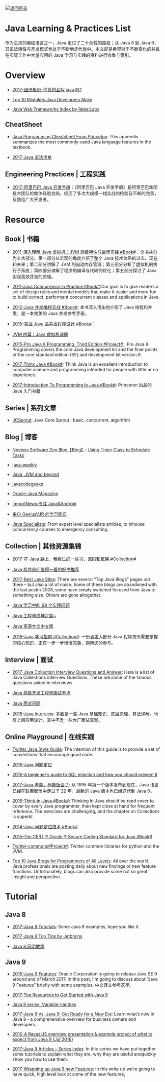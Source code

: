 [![返回目录](https://user-images.githubusercontent.com/5803001/38079637-ff0abcf0-3371-11e8-9b76-ad651620afc7.jpg)](https://github.com/wx-chevalier/Awesome-Lists)

# Java Learning & Practices List

作为主流的编程语言之一，Java 走过了二十余载的路程；从 Java 8 到 Java 9，其语法特性与开发模式也处于不断地迭代当中。本文即是希望对于不断变化的并且在实际工作中大量应用的 Java 学习与实践的资料进行收集与索引。

# Overview

- [2017-细思极恐-你真的会写 java 吗?](http://6me.us/IZ45)

- [Top 10 Mistakes Java Developers Make](http://www.gauravkgupta.com/top-10-mistakes-java-developers-make/)

* [Java Web Frameworks Index by RebelLabs](https://zeroturnaround.com/rebellabs/java-web-frameworks-index-by-rebellabs/)

## CheatSheet

- [Java Programming Cheatsheet From Princeton](http://introcs.cs.princeton.edu/java/11cheatsheet/): This appendix summarizes the most commonly-used Java language features in the textbook.

- [2017-Java 语法清单](https://zhuanlan.zhihu.com/p/25578170)

## Engineering Practices | 工程实践

- [2017-阿里巴巴 Java 开发手册](https://github.com/alibaba/p3c)：《阿里巴巴 Java 开发手册》是阿里巴巴集团技术团队的集体经验总结，经历了多次大规模一线实战的检验及不断的完善，反馈给广大开发者。

# Resource

## Book | 书籍

- [2011-深入理解 Java 虚拟机：JVM 高级特性与最佳实践 #Book#](https://parg.co/b1E)：全书共分为五大部分。第一部分从宏观的角度介绍了整个 Java 技术体系的过去、现在和未来；第二部分讲解了 JVM 的自动内存管理；第三部分分析了虚拟机的执行子系统；第四部分讲解了程序的编译与代码的优化；第五部分探讨了 Java 实现高效并发的原理。

- [2011-Java Concurrency In Practice #Book#](https://parg.co/UVQ):Our goal is to give readers a set of design rules and mental models that make it easier and more fun to build correct, performant concurrent classes and applications in Java.

* [2012-Java 并发编程实战 #Book#](http://book.51cto.com/art/201203/323171.htm): 本书深入浅出地介绍了 Java 线程和并发，是一本完美的 Java 并发参考手册。

- [2015-实战 Java 高并发程序设计 #Book#]()：

- [JVM 内幕：Java 虚拟机详解](www.importnew.com/17770.html?utm_source=tuicool&utm_medium=referral)

* [2015-Pro Java 8 Programming, Third Edition #Project# ](https://www.safaribooksonline.com/library/view/pro-java-8/9781484206416/): Pro Java 8 Programming covers the core Java development kit and the finer points of the core standard edition (SE) and development kit version 8.

* [2017-Think Java #Book#](https://books.trinket.io/thinkjava/): Think Java is an excellent introduction to computer science and programming intended for people with little or no experience.

- [2017-Introduction To Programming In Java #Book#](http://introcs.cs.princeton.edu/java/home/): Princeton 出品的 Java 入门书籍

## Series | 系列文章

- [JCSprout](https://github.com/crossoverJie/JCSprout): Java Core Sprout : basic, concurrent, algorithm

## Blog | 博客

- [Novixys Software Dev Blog【Blog】](http://www.novixys.com/blog/): [Using Timer Class to Schedule Tasks](http://www.novixys.com/blog/using-timer-schedule-tasks/)

- [java-weekly](http://www.thoughts-on-java.org/java-weekly/)

- [Java, JVM and beyond](http://blog.sanaulla.info/)

- [javacodegeeks](http://www.javacodegeeks.com/category/java/core-java/)

- [Oracle-Java Magazine](http://www.oracle.com/technetwork/java/javamagazine/index.html)

- [ImportNews:专注 Java&Android](http://www.importnew.com/)

- [来自 GeniusVJR 的学习笔记](https://github.com/GeniusVJR/LearningNotes)

* [Java Specialists](https://www.javaspecialists.eu/): From expert level specialists articles, to inhouse concurrency courses to emergency consulting.

## Collection | 其他资源集锦

- [2017-在 Java 路上，我看过的一些书、源码和框架 #Collection#](http://www.jianshu.com/p/4a41ee88bd82)

- [Java 程序员们值得一看的好书推荐](https://zhuanlan.zhihu.com/p/23444919)

- [2017-Best Java Sites](http://www.baeldung.com/java-blogs): There are several “Top Java Blogs” pages out there – but also a lot of noise. Some of these blogs are abandoned with the last postin 2008, some have simply switched focused from Java to something else. Others are gone altogether.

- [Java 学习中的 99 个实践问题](https://github.com/shekhargulati/99-problems/blob/master/java8/README.md)

- [Java 工程师成神之路~](http://www.hollischuang.com/archives/489)

- [Java 资源大全中文版](https://github.com/jobbole/awesome-java-cn)

- [2018-Java 学习指南 #Collection#](https://github.com/Snailclimb/JavaGuide): 一份涵盖大部分 Java 程序员所需要掌握的核心知识，正在一步一步慢慢完善，期待您的参与。

## Interview | 面试

- [2017-Java Collection Interview Questions and Answer](https://parg.co/bak): Here is a list of Java Collections interview Questions. These are some of the famous questions asked in interviews.

- [Java 高级开发工程师面试考点](http://www.sanesee.com/article/java-engineer-interview-of-content-tree)

- [Java 面试问题](https://dongchuan.gitbooks.io/java-interview-question/content/java/index.html)

- [2018-Java Interview](https://github.com/crossoverJie/Java-Interview): 多数是一些 Java 基础知识、底层原理、算法详解。也有上层应用设计，其中不乏一些大厂面试真题。

## Online Playground | 在线实践

- [Twitter Java Style Guide](https://parg.co/b7M): The intention of this guide is to provide a set of conventions that encourage good code.

- [2016-Java 问题定位](http://blog.csdn.net/wodeyuer125/article/details/50557168)

- [2016-A beginner’s guide to SQL injection and how you should prevent it](https://parg.co/bB1)

- [2017-Java 老矣，尚能饭否？](http://www.infoq.com/cn/articles/is-java-out-of-date): 从 1995 年第一个版本发布到现在，Java 语言已经在跌宕起伏中走过了 22 年，最新的 Java 版本也已经迭代到 Java 9。

* [2016-Think-in-Java #Book#](https://parg.co/b7t): Thinking In Java should be read cover to cover by every Java programmer, then kept close at hand for frequent reference. The exercises are challenging, and the chapter on Collections is superb!

* [2014-Java 问题定位技术 #Book#](http://download.csdn.net/download/dhf880913/9337919)

* [2015-The CERT ® Oracle ® Secure Coding Standard for Java #Book#](https://ptgmedia.pearsoncmg.com/images/9780321803955/samplepages/0321803957.pdf)

* [Twitter-commons#Project#](https://github.com/twitter/commons): Twitter common libraries for python and the JVM.

* [Top 10 Java Blogs for Programmers of All Levels](https://stackify.com/java-blogs-for-programmers-of-all-levels/): All over the world, Java professionals are posting daily about new findings or new feature functions. Unfortunately, blogs can also provide some not so great insight and perspective.

# Tutorial

## Java 8

- [2017-Java 8 Tutorials](https://www.mkyong.com/tutorials/java-8-tutorials/): Some Java 8 examples, hope you like it.

- [2017-Java 8 Top Tips by Jetbrains](https://blog.jetbrains.com/idea/2016/07/java-8-top-tips/)

- [Java 8 简明教程](http://www.importnew.com/10360.html)

## Java 9

- [2016-Java 9 Features](http://www.journaldev.com/13121/java-9-features-with-examples): Oracle Corporation is going to release Java SE 9 around end of March 2017. In this post, I’m going to discuss about “Java 9 Features” briefly with some examples. 中文译文参考[这里](http://6me.us/UFu)。

- [2017-Top Resources to Get Started with Java 9](https://www.sitepoint.com/java-9-resources/)

- [Java 9 series: Variable Handles](https://www.voxxed.com/blog/2016/11/java-9-series-variable-handles/?utm_source=mybridge&utm_medium=ios&utm_campaign=read_more)

- [2017-Java 8 Vs. Java 9: Get Ready for a New Era](https://www.romexsoft.com/blog/java-8-vs-java-9/): Learn what’s new in Java 9 - a comprehensive overview for business owners and developers.

- [2016-A RevealJS overview presentation & example project of what to expect from Java 9 (Jul'2016)](https://github.com/bentolor/java9-in-action/blob/master/playground/src/main/java/de/exxcellent/java9/module-info.java)

- [2017-Java 9 Articles – Series Index](https://blog.idrsolutions.com/2017/06/java-9-articles-series-index/): In this series we have put together some tutorials to explain what they are, why they are useful andquickly show you how to use them.

- [2017-Wrapping up Java 9 new Features](https://aboullaite.me/wrapping-up-java-9-new-features/): In this write up we’re going to have quick, high level look at some of the new features;
